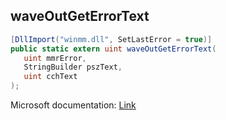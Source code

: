 ## waveOutGetErrorText

```csharp
[DllImport("winmm.dll", SetLastError = true)]
public static extern uint waveOutGetErrorText(
   uint mmrError,
   StringBuilder pszText,
   uint cchText
);
```

Microsoft documentation: [Link](https://learn.microsoft.com/en-us/windows/win32/api/mmeapi/nf-mmeapi-waveoutgeterrortext)
